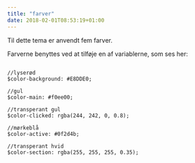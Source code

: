 ```yaml
---
title: "farver"
date: 2018-02-01T08:53:19+01:00
---
```


Til dette tema er anvendt fem farver.

<div class="farve_container">
<div class="farve eksempel1"></div>
<div class="farve eksempel22"></div>
<div class="farve eksempel3"></div>
<div class="farve eksempel4"></div>
<div class="farve eksempel5"></div>
</div>

Farverne benyttes ved at tilføje en af variablerne, som ses her:

<pre>
<code>
//lyserød
$color-background: #E8DDE0;
    
//gul
$color-main: #f0ee00;
    
//transperant gul
$color-clicked: rgba(244, 242, 0, 0.8);
    
//mørkeblå
$color-active: #0f2d4b;
    
//transperant hvid
$color-section: rgba(255, 255, 255, 0.35);
</code>
</pre>